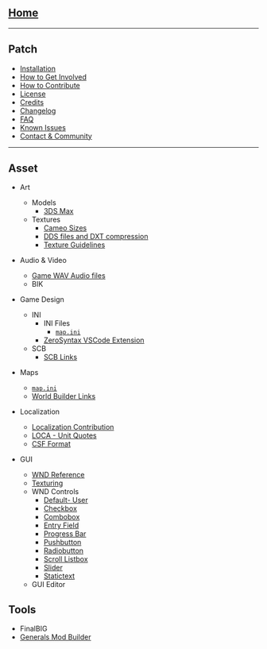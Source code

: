 <!-- markdownlint-disable -->

## [Home](Home)

---
## Patch
- [Installation](installation)
- [How to Get Involved](how_to_get_involved)
- [How to Contribute](contribution)
- [License](https://github.com/TheSuperHackers/GeneralsGamePatch/blob/main/LICENSE.txt)
- [Credits](credits)
- [Changelog](https://github.com/TheSuperHackers/GeneralsGamePatch?tab=readme-ov-file#change-logs)
- [FAQ](faq)
- [Known Issues](known_issues)
- [Contact & Community](contact_community)

---
## Asset
- Art
    - Models
        - [3DS Max](3dsmax)
    - Textures
        - [Cameo Sizes](cameo_sizes)
        - [DDS files and DXT compression](dds_files_and_dxt_compression)
        - [Texture Guidelines](Art/dds/texture\_guidelines.md)

- Audio & Video
    - [Game WAV Audio files](audio)
    - BIK
- Game Design
    - INI
        - INI Files
          - [`map.ini`](map_ini)
        - [ZeroSyntax VSCode Extension](ini-linter)
    - SCB
        - [SCB Links](scb_links)
- Maps
    - [`map.ini`](map_ini)
    - [World Builder Links](worldbuilder_links)
- Localization
    - [Localization Contribution](localization_contribution)
    - [LOCA - Unit Quotes](https://raw.githubusercontent.com/TheSuperHackers/GeneralsWiki/refs/heads/main/Asset/Localization/unit_quotes.txt)
    - [CSF Format](csf_format)

- GUI
    - [WND Reference](wnd_reference)
    - [Texturing](texturing)
    -  WND Controls
        - [Default- User](wnd_controls_user)
        - [Checkbox](wnd_controls_checkbox)
        - [Combobox](wnd_controls_combobox)
        - [Entry Field](wnd_controls_entryfiled)
        - [Progress Bar](wnd_controls_progressbar)
        - [Pushbutton](wnd_controls_pushbutton)
        - [Radiobutton](wnd_controls_radiobutton)
        - [Scroll Listbox](wnd_controls_scrollistbox)
        - [Slider](wnd_controls_slider)
        - [Statictext](wnd_controls_statictext)
    - GUI Editor

## Tools

- FinalBIG
- [Generals Mod Builder](https://github.com/TheSuperHackers/GeneralsModBuilder)

<!-- markdownlint-restore -->
